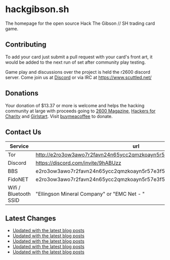 # hackgibson.sh
The homepage for the open source Hack The Gibson // SH trading card game.


## Contributing

To add your card just submit a pull request with your card's front art, it would be added to the next run of set after community play testing.

Game play and discussions over the project is held the r2600 discord server. Come join us at [Discord](https://discord.com/invite/9hABUzz) or via IRC at https://www.scuttled.net/


## Donations

Your donation of $13.37 or more is welcome and helps the hacking community at large with proceeds going to [2600 Magazine](https://2600.com/), [Hackers for Charity](https://hackersforcharity.org) and [Girlstart](https://girlstart.org).  Visit [buymeacoffee](https://www.buymeacoffee.com/hackgibson.sh) to donate.


## Contact Us

Service | url
-|-
Tor | http://e2ro3ow3awo7r2favn24n65ycc2qmzkoayn5r57e3f56nvjwdcgg32ad.onion
Discord | https://discord.com/invite/9hABUzz
BBS | e2ro3ow3awo7r2favn24n65ycc2qmzkoayn5r57e3f56nvjwdcgg32ad.onion:23
FidoNET | e2ro3ow3awo7r2favn24n65ycc2qmzkoayn5r57e3f56nvjwdcgg32ad.onion:24554
Wifi / Bluetooth SSID | "Ellingson Mineral Company" or "EMC Net - <fidonet address>"

## Latest Changes
<!-- BLOG-POST-LIST:START -->
- [Updated with the latest blog posts](https://github.com/DFW2600/hackgibson.sh/commit/0e02156134d82ffd7f6dfcdc3075e2d916e679dd)
- [Updated with the latest blog posts](https://github.com/DFW2600/hackgibson.sh/commit/46602b2d0927d0ac3e1057e06953ab8f38d12e9f)
- [Updated with the latest blog posts](https://github.com/DFW2600/hackgibson.sh/commit/b26bdf87b145d7c40e08282c3976ccb33a6becd4)
- [Updated with the latest blog posts](https://github.com/DFW2600/hackgibson.sh/commit/9eb71eb96e50615ade45d58df3a8cd17433499c9)
- [Updated with the latest blog posts](https://github.com/DFW2600/hackgibson.sh/commit/ea88e6a17ce9bfc64cd28d55feaa2f2ea1905f34)
<!-- BLOG-POST-LIST:END -->
